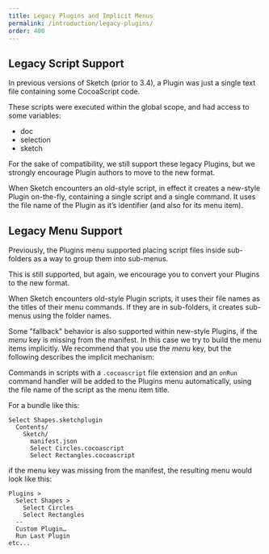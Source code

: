 ```yaml
---
title: Legacy Plugins and Implicit Menus
permalink: /introduction/legacy-plugins/
order: 400
---
```


## Legacy Script Support

In previous versions of Sketch (prior to 3.4), a Plugin was just a single text file containing some CocoaScript code.

These scripts were executed within the global scope, and had access to some variables:

- doc
- selection
- sketch

For the sake of compatibility, we still support these legacy Plugins, but we strongly encourage Plugin authors to move to the new format.

When Sketch encounters an old-style script, in effect it creates a new-style Plugin on-the-fly, containing a single script and a single command. It uses the file name of the Plugin as it’s identifier (and also for its menu item).

## Legacy Menu Support

Previously, the Plugins menu supported placing script files inside sub-folders as a way to group them into sub-menus.

This is still supported, but again, we encourage you to convert your Plugins to the new format.

When Sketch encounters old-style Plugin scripts, it uses their file names as the titles of their menu commands. If they are in sub-folders, it creates sub-menus using the folder names.

Some "fallback" behavior is also supported within new-style Plugins, if the *menu* key is missing from the manifest. In this case we try to build the menu items implicitly. We recommend that you use the *menu* key, but the following describes the implicit mechanism:

Commands in scripts with a `.cocoascript` file extension and an `onRun` command handler will be added to the Plugins menu automatically, using the file name of the script as the menu item title.

For a bundle like this:

```
Select Shapes.sketchplugin
  Contents/
    Sketch/
      manifest.json
      Select Circles.cocoascript
      Select Rectangles.cocoascript
```

if the menu key was missing from the manifest, the resulting menu would look like this:

```
Plugins >
  Select Shapes >
    Select Circles
    Select Rectangles
  --
  Custom Plugin…
  Run Last Plugin
etc...
```
